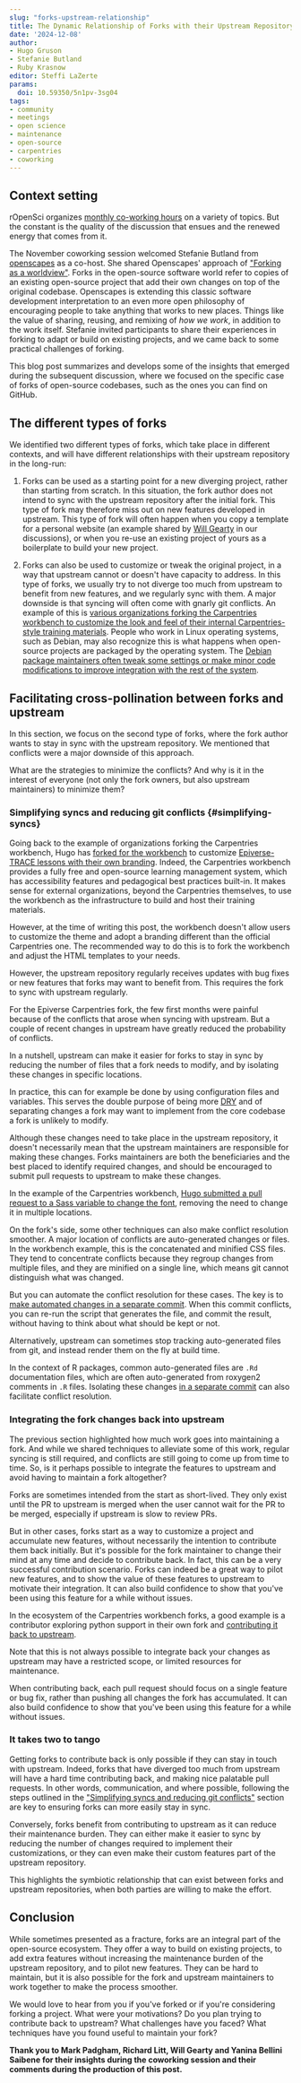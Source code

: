 ```yaml
---
slug: "forks-upstream-relationship"
title: The Dynamic Relationship of Forks with their Upstream Repository
date: '2024-12-08'
author: 
- Hugo Gruson
- Stefanie Butland
- Ruby Krasnow 
editor: Steffi LaZerte
params:
  doi: 10.59350/5n1pv-3sg04
tags:
- community
- meetings
- open science
- maintenance
- open-source
- carpentries
- coworking
---
```


## Context setting

rOpenSci organizes [monthly co-working hours](/coworking/) on a variety of topics.
But the constant is the quality of the discussion that ensues and the renewed energy that comes from it.

The November coworking session welcomed Stefanie Butland from [openscapes](https://www.openscapes.org/) as a co-host.
She shared Openscapes' approach of ["Forking as a worldview"](https://docs.google.com/presentation/d/1aL0TVFM7xxzTCJoE3tEArDE32wh59wkmBCy6Vcmwvy4/).
Forks in the open-source software world refer to copies of an existing open-source project that add their own changes on top of the original codebase.
Openscapes is extending this classic software development interpretation to an even more open philosophy of encouraging people to take anything that works to new places.
Things like the value of sharing, reusing, and remixing of *how we work*, in addition to the work itself.
Stefanie invited participants to share their experiences in forking to adapt or build on existing projects, and we came back to some practical challenges of forking.

This blog post summarizes and develops some of the insights that emerged during the subsequent discussion, 
where we focused on the specific case of forks of open-source codebases,
such as the ones you can find on GitHub.

## The different types of forks

We identified two different types of forks, which take place in different contexts,
and will have different relationships with their upstream repository in the long-run:

1. Forks can be used as a starting point for a new diverging project, rather than starting from scratch.
In this situation, the fork author does not intend to sync with the upstream repository after the initial fork.
This type of fork may therefore miss out on new features developed in upstream.
This type of fork will often happen when you copy a template for a personal website (an example shared by [Will Gearty](https://williamgearty.com/) in our discussions), 
or when you re-use an existing project of yours as a boilerplate to build your new project.

2. Forks can also be used to customize or tweak the original project, 
in a way that upstream cannot or doesn't have capacity to address.
In this type of forks, we usually try to not diverge too much from upstream to benefit from new features,
and we regularly sync with them.
A major downside is that syncing will often come with gnarly git conflicts.
An example of this is [various organizations forking the Carpentries workbench to customize the look and feel of their internal Carpentries-style training materials](https://hugogruson.fr/workbench-beyond-carpentries/).
People who work in Linux operating systems, such as Debian, may also recognize this is what happens when open-source projects are packaged by the operating system.
The [Debian package maintainers often tweak some settings or make minor code modifications to improve integration with the rest of the system](https://www.debian.org/doc/debian-policy/ch-source.html#changes-to-the-upstream-sources).

## Facilitating cross-pollination between forks and upstream

In this section, we focus on the second type of forks, 
where the fork author wants to stay in sync with the upstream repository.
We mentioned that conflicts were a major downside of this approach.

What are the strategies to minimize the conflicts? 
And why is it in the interest of everyone (not only the fork owners, but also upstream maintainers) to minimize them?

### Simplifying syncs and reducing git conflicts {#simplifying-syncs}

Going back to the example of organizations forking the Carpentries workbench,
Hugo has [forked for the workbench](https://github.com/epiverse-trace/varnish/pull/7) to customize [Epiverse-TRACE lessons with their own branding](https://epiverse-trace.github.io/tutorials).
Indeed, the Carpentries workbench provides a fully free and open-source learning management system,
which has accessibility features and pedagogical best practices built-in.
It makes sense for external organizations, beyond the Carpentries themselves, to use the workbench as the infrastructure to build and host their training materials.

However, at the time of writing this post, the workbench doesn't allow users to customize the theme and adopt a branding different than the official Carpentries one.
The recommended way to do this is to fork the workbench and adjust the HTML templates to your needs.

However, the upstream repository regularly receives updates with bug fixes or new features that forks may want to benefit from.
This requires the fork to sync with upstream regularly.

For the Epiverse Carpentries fork, the few first months were painful because of the conflicts that arose when syncing with upstream.
But a couple of recent changes in upstream have greatly reduced the probability of conflicts.

In a nutshell, upstream can make it easier for forks to stay in sync by reducing the number of files that a fork needs to modify,
and by isolating these changes in specific locations.

In practice, this can for example be done by using configuration files and variables.
This serves the double purpose of being more [DRY](https://en.wikipedia.org/wiki/Don%27t_repeat_yourself) 
and of separating changes a fork may want to implement from the core codebase a fork is unlikely to modify.

Although these changes need to take place in the upstream repository,
it doesn't necessarily mean that the upstream maintainers are responsible for making these changes.
Forks maintainers are both the beneficiaries and the best placed to identify required changes,
and should be encouraged to submit pull requests to upstream to make these changes.

In the example of the Carpentries workbench, [Hugo submitted a pull request to a Sass variable to change the font](https://github.com/carpentries/varnish/pull/151), 
removing the need to change it in multiple locations.

On the fork's side, some other techniques can also make conflict resolution smoother.
A major location of conflicts are auto-generated changes or files.
In the workbench example, this is the concatenated and minified CSS files.
They tend to concentrate conflicts because they regroup changes from multiple files, 
and they are minified on a single line, which means git cannot distinguish what was changed.

But you can automate the conflict resolution for these cases.
The key is to [make automated changes in a separate commit](https://github.com/epiverse-trace/varnish/pull/7/commits/b7633fa9107e11d0a5147488b9c9c1c4855f6ff0).
When this commit conflicts, you can re-run the script that generates the file,
and commit the result, without having to think about what should be kept or not.

Alternatively, upstream can sometimes stop tracking auto-generated files from git,
and instead render them on the fly at build time.

In the context of R packages, common auto-generated files are `.Rd` documentation files,
which are often auto-generated from roxygen2 comments in `.R` files.
Isolating these changes [in a separate commit](https://github.com/ropensci/lightr/commit/4dcb21e72f6df71e2cc46d12244cde8dcc3e2635) can also facilitate conflict resolution.

### Integrating the fork changes back into upstream

The previous section highlighted how much work goes into maintaining a fork.
And while we shared techniques to alleviate some of this work, regular syncing is still required, and conflicts are still going to come up from time to time.
So, is it perhaps possible to integrate the features to upstream and avoid having to maintain a fork altogether?

Forks are sometimes intended from the start as short-lived.
They only exist until the PR to upstream is merged when the user cannot wait for the PR to be merged, especially if upstream is slow to review PRs.

But in other cases, forks start as a way to customize a project and accumulate new features, without necessarily the intention to contribute them back initially.
But it's possible for the fork maintainer to change their mind at any time and decide to contribute back.
In fact, this can be a very successful contribution scenario.
Forks can indeed be a great way to pilot new features, and to show the value of these features to upstream to motivate their integration.
It can also build confidence to show that you've been using this feature for a while without issues.

In the ecosystem of the Carpentries workbench forks, a good example is a contributor exploring python support in their own fork and [contributing it back to upstream](https://github.com/carpentries/sandpaper/pull/448).

Note that this is not always possible to integrate back your changes as upstream may have a restricted scope, or limited resources for maintenance.

When contributing back, each pull request should focus on a single feature or bug fix, rather than pushing all changes the fork has accumulated.
It can also build confidence to show that you've been using this feature for a while without issues.

### It takes two to tango

Getting forks to contribute back is only possible if they can stay in touch with upstream.
Indeed, forks that have diverged too much from upstream will have a hard time contributing back, and making nice palatable pull requests.
In other words, communication, and where possible, following the steps outlined in the ["Simplifying syncs and reducing git conflicts"](#simplifying-syncs) section are key to ensuring forks can more easily stay in sync.

Conversely, forks benefit from contributing to upstream as it can reduce their maintenance burden.
They can either make it easier to sync by reducing the number of changes required to implement their customizations,
or they can even make their custom features part of the upstream repository.

This highlights the symbiotic relationship that can exist between forks and upstream repositories, when both parties are willing to make the effort.

## Conclusion

While sometimes presented as a fracture, forks are an integral part of the open-source ecosystem.
They offer a way to build on existing projects, to add extra features without increasing the maintenance burden of the upstream repository, and to pilot new features.
They can be hard to maintain, but it is also possible for the fork and upstream maintainers to work together to make the process smoother.

We would love to hear from you if you've forked or if you're considering forking a project. 
What were your motivations?
Do you plan trying to contribute back to upstream? 
What challenges have you faced? 
What techniques have you found useful to maintain your fork?

**Thank you to Mark Padgham, Richard Litt, Will Gearty and Yanina Bellini Saibene for their insights during the coworking session and their comments during the production of this post.**
